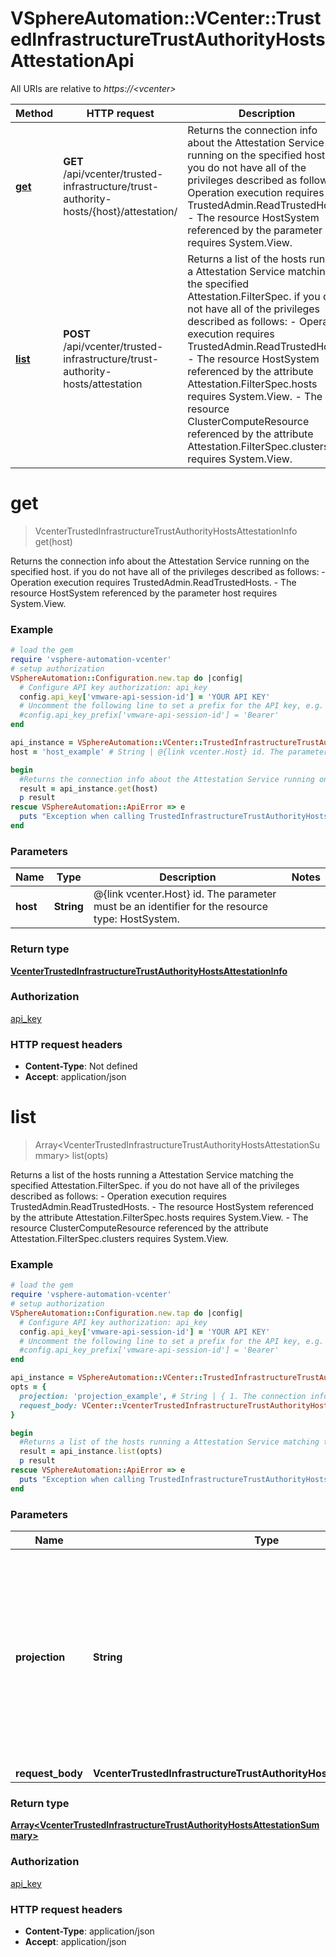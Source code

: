 # VSphereAutomation::VCenter::TrustedInfrastructureTrustAuthorityHostsAttestationApi

All URIs are relative to *https://&lt;vcenter&gt;*

Method | HTTP request | Description
------------- | ------------- | -------------
[**get**](TrustedInfrastructureTrustAuthorityHostsAttestationApi.md#get) | **GET** /api/vcenter/trusted-infrastructure/trust-authority-hosts/{host}/attestation/ | Returns the connection info about the Attestation Service running on the specified host. if you do not have all of the privileges described as follows:     -  Operation execution requires TrustedAdmin.ReadTrustedHosts.    -  The resource HostSystem referenced by the parameter host requires System.View.  
[**list**](TrustedInfrastructureTrustAuthorityHostsAttestationApi.md#list) | **POST** /api/vcenter/trusted-infrastructure/trust-authority-hosts/attestation | Returns a list of the hosts running a Attestation Service matching the specified Attestation.FilterSpec. if you do not have all of the privileges described as follows:     -  Operation execution requires TrustedAdmin.ReadTrustedHosts.    -  The resource HostSystem referenced by the attribute Attestation.FilterSpec.hosts requires System.View.    -  The resource ClusterComputeResource referenced by the attribute Attestation.FilterSpec.clusters requires System.View.  


# **get**
> VcenterTrustedInfrastructureTrustAuthorityHostsAttestationInfo get(host)

Returns the connection info about the Attestation Service running on the specified host. if you do not have all of the privileges described as follows:     -  Operation execution requires TrustedAdmin.ReadTrustedHosts.    -  The resource HostSystem referenced by the parameter host requires System.View.  

### Example
```ruby
# load the gem
require 'vsphere-automation-vcenter'
# setup authorization
VSphereAutomation::Configuration.new.tap do |config|
  # Configure API key authorization: api_key
  config.api_key['vmware-api-session-id'] = 'YOUR API KEY'
  # Uncomment the following line to set a prefix for the API key, e.g. 'Bearer' (defaults to nil)
  #config.api_key_prefix['vmware-api-session-id'] = 'Bearer'
end

api_instance = VSphereAutomation::VCenter::TrustedInfrastructureTrustAuthorityHostsAttestationApi.new
host = 'host_example' # String | @{link vcenter.Host} id. The parameter must be an identifier for the resource type: HostSystem.

begin
  #Returns the connection info about the Attestation Service running on the specified host. if you do not have all of the privileges described as follows:     -  Operation execution requires TrustedAdmin.ReadTrustedHosts.    -  The resource HostSystem referenced by the parameter host requires System.View.  
  result = api_instance.get(host)
  p result
rescue VSphereAutomation::ApiError => e
  puts "Exception when calling TrustedInfrastructureTrustAuthorityHostsAttestationApi->get: #{e}"
end
```

### Parameters

Name | Type | Description  | Notes
------------- | ------------- | ------------- | -------------
 **host** | **String**| @{link vcenter.Host} id. The parameter must be an identifier for the resource type: HostSystem. | 

### Return type

[**VcenterTrustedInfrastructureTrustAuthorityHostsAttestationInfo**](VcenterTrustedInfrastructureTrustAuthorityHostsAttestationInfo.md)

### Authorization

[api_key](../README.md#api_key)

### HTTP request headers

 - **Content-Type**: Not defined
 - **Accept**: application/json



# **list**
> Array&lt;VcenterTrustedInfrastructureTrustAuthorityHostsAttestationSummary&gt; list(opts)

Returns a list of the hosts running a Attestation Service matching the specified Attestation.FilterSpec. if you do not have all of the privileges described as follows:     -  Operation execution requires TrustedAdmin.ReadTrustedHosts.    -  The resource HostSystem referenced by the attribute Attestation.FilterSpec.hosts requires System.View.    -  The resource ClusterComputeResource referenced by the attribute Attestation.FilterSpec.clusters requires System.View.  

### Example
```ruby
# load the gem
require 'vsphere-automation-vcenter'
# setup authorization
VSphereAutomation::Configuration.new.tap do |config|
  # Configure API key authorization: api_key
  config.api_key['vmware-api-session-id'] = 'YOUR API KEY'
  # Uncomment the following line to set a prefix for the API key, e.g. 'Bearer' (defaults to nil)
  #config.api_key_prefix['vmware-api-session-id'] = 'Bearer'
end

api_instance = VSphereAutomation::VCenter::TrustedInfrastructureTrustAuthorityHostsAttestationApi.new
opts = {
  projection: 'projection_example', # String | { 1. The connection information could include the certificates or be a shorter summary. }, { 2. The type of the returned summary - brief, normal, or full. If {@term.unset} a normal projection will be used. }
  request_body: VCenter::VcenterTrustedInfrastructureTrustAuthorityHostsAttestationFilterSpec.new # VcenterTrustedInfrastructureTrustAuthorityHostsAttestationFilterSpec | 
}

begin
  #Returns a list of the hosts running a Attestation Service matching the specified Attestation.FilterSpec. if you do not have all of the privileges described as follows:     -  Operation execution requires TrustedAdmin.ReadTrustedHosts.    -  The resource HostSystem referenced by the attribute Attestation.FilterSpec.hosts requires System.View.    -  The resource ClusterComputeResource referenced by the attribute Attestation.FilterSpec.clusters requires System.View.  
  result = api_instance.list(opts)
  p result
rescue VSphereAutomation::ApiError => e
  puts "Exception when calling TrustedInfrastructureTrustAuthorityHostsAttestationApi->list: #{e}"
end
```

### Parameters

Name | Type | Description  | Notes
------------- | ------------- | ------------- | -------------
 **projection** | **String**| { 1. The connection information could include the certificates or be a shorter summary. }, { 2. The type of the returned summary - brief, normal, or full. If {@term.unset} a normal projection will be used. } | [optional] 
 **request_body** | **VcenterTrustedInfrastructureTrustAuthorityHostsAttestationFilterSpec**|  | [optional] 

### Return type

[**Array&lt;VcenterTrustedInfrastructureTrustAuthorityHostsAttestationSummary&gt;**](VcenterTrustedInfrastructureTrustAuthorityHostsAttestationSummary.md)

### Authorization

[api_key](../README.md#api_key)

### HTTP request headers

 - **Content-Type**: application/json
 - **Accept**: application/json



